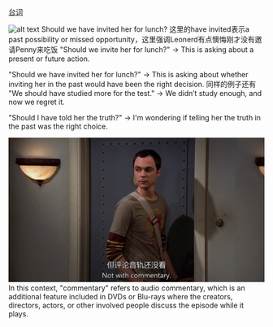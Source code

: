 
[台词](./script/s01e01.pdf)


![alt text](image.png)
Should we have invited her for lunch?
这里的have invited表示a past possibility or missed opportunity，这里强调Leonerd有点懊悔刚才没有邀请Penny来吃饭
"Should we invite her for lunch?" → This is asking about a present or future action.

"Should we have invited her for lunch?" → This is asking about whether inviting her in the past would have been the right decision.
同样的例子还有
"We should have studied more for the test." → We didn’t study enough, and now we regret it.

"Should I have told her the truth?" → I'm wondering if telling her the truth in the past was the right choice.

![alt text](image-1.png)
In this context, "commentary" refers to audio commentary, which is an additional feature included in DVDs or Blu-rays where the creators, directors, actors, or other involved people discuss the episode while it plays.























